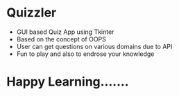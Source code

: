 # Quizzler
- GUI based Quiz App using Tkinter 
- Based on the concept of OOPS
- User can get questions on various domains due to API
- Fun to play and also to endrose your knowledge 

# Happy Learning.......
